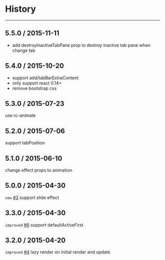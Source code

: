 # History
----
## 5.5.0 / 2015-11-11

- add destroyInactiveTabPane prop to destroy inactive tab pane when change tab

## 5.4.0 / 2015-10-20

- support add/tabBarExtraContent
- only support react 0.14+
- remove bootstrap css

## 5.3.0 / 2015-07-23

use rc-animate

## 5.2.0 / 2015-07-06

support tabPosition

## 5.1.0 / 2015-06-10

change effect props to animation

## 5.0.0 / 2015-04-30

`new` [#3](https://github.com/react-component/tabs/issues/3) support slide effect

## 3.3.0 / 2015-04-30

`improved` [#6](https://github.com/react-component/tabs/issues/6) support defaultActiveFirst


## 3.2.0 / 2015-04-20

`improved` [#4](https://github.com/react-component/tabs/issues/4) lazy render on initial render and update